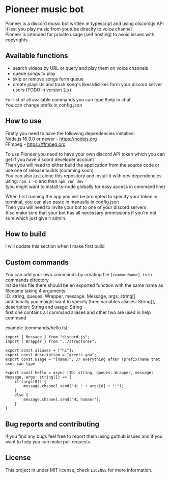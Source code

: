 # Pioneer music bot
Pioneer is a discord music bot written in typescript and using discord.js API  
It lest you play music from youtube direclty to voice channel  
Pioneer is intended for private usage (self hosting) to avoid issues with copyrights

## Available functions
- search videos by URL or query and play them on voice channels
- queue songs to play
- skip or remove songs form queue
- create playlists and track song's likes/dislikes form your discord server users (TODO in version 2.x)

For list of all available commands you can type !help in chat  
You can change prefix in config.json

## How to use
Firstly you need to have the following dependencies installed:  
Node.js 16.9.0 or newer - https://nodejs.org  
FFmpeg - https://ffmpeg.org

To use Pioneer you need to have your own discord API token which you can get if you have discord developer account  
Then you will need to either build the application from the source code or use one of release builds (comming soon)  
You can also just clone this repository and install it with dev dependencies using: `npm i -D` and then `npm run dev`  
(you might want to install ts-node globally for easy access in command line)

When first running the app you will be prompted to specify your token in terminal, you can also paste in manually in config.json  
Then you will need to invite your bot to one of your discord servers  
Also make sure that your bot has all necessary premissions if you're not sure which just give it admin.

## How to build
I will update this section when I make first build

## Custom commands
You can add your own commands by creating file `[commandname].ts` in commands directory  
Inside this file there should be en exported function with the same name as filename taking 4 arguments:  
ID: string, queues: Wrapper, message: Message, args: string[]  
additionally you maight want to specify three variables aliases: String[], description: String and usage: String  
first one contains all command aliases and other two are used in help command  

example (commands/hello.ts):
```
import { Message } from "discord.js";
import { Wrapper } from "../structures";

export const aliases = ["hi"];
export const description = "greets you";
export const usage = "[name]"; // everything after (prefix)name that user can type

export const hello = async (ID: string, queues: Wrapper, message: Message, args: string[]) => {
	if (args[0]) {
		message.channel.send("Hi " + args[0] + "!");
	}
	else {
		message.channel.send("Hi human!");
	}
}
```

## Bug reports and contributing
If you find any bugs feel free to report them using guthub issues and if you want to help you can make pull requests.

## License
This project in under MIT license, check `LICENSE` for more information.
